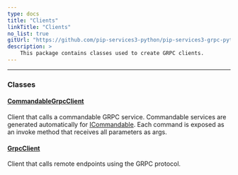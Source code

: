 ```yaml
---
type: docs
title: "Clients"
linkTitle: "Clients"
no_list: true
gitUrl: "https://github.com/pip-services3-python/pip-services3-grpc-python"
description: >
    This package contains classes used to create GRPC clients.
---
```

---
<div class="module-body"> 

### Classes

#### [CommandableGrpcClient](commandable_grpc_client)
Client that calls a commandable GRPC service.
Commandable services are generated automatically for [ICommandable](../../commons/commands/icommandable). Each command is exposed as an invoke method that receives all parameters as args.

#### [GrpcClient](grpc_client)
Client that calls remote endpoints using the GRPC protocol.


</div>

